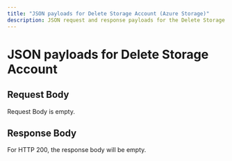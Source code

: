 ```yaml
---
title: "JSON payloads for Delete Storage Account (Azure Storage)"
description: JSON request and response payloads for the Delete Storage Account API.
---
```

# JSON payloads for Delete Storage Account

## Request Body 

Request Body is empty.

## Response Body

For HTTP 200, the response body will be empty.
